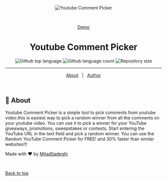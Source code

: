 <div align="center" id="top"> 
  <img src="https://s6.uupload.ir/files/youtube_comment_picker_59h0.png" alt="Youtube Comment Picker" />

  &#xa0;

  <a href="https://miladsadeghi.github.io/Youtube-Comment-Picker/">Demo</a>
</div>

<h1 align="center">Youtube Comment Picker</h1>

<p align="center">
  <img alt="Github top language" src="https://img.shields.io/github/languages/top/MiladSadeghi/youtube-comment-picker?color=56BEB8">

  <img alt="Github language count" src="https://img.shields.io/github/languages/count/MiladSadeghi/youtube-comment-picker?color=56BEB8">

  <img alt="Repository size" src="https://img.shields.io/github/repo-size/MiladSadeghi/youtube-comment-picker?color=56BEB8">

</p>


<hr>

<p align="center">
  <a href="#dart-about">About</a> &#xa0; | &#xa0; 
  <a href="https://github.com/MiladSadeghi" target="_blank">Author</a>
</p>

<br>

## :dart: About ##

Youtube Comment Picker is a simple tool to pick comments from youtube video.this is easiest way to pick a random winner from all the comments on your youtube video. You can use it to pick a winner for your YouTube giveaways, promotions, sweepstakes or contests. Start entering the YouTube URL in the text field and pick a random winner. You can use the Random YouTube Comment Picker for FREE! and 30% faster than similar websites!!!


Made with :heart: by <a href="https://github.com/MiladSadeghi" target="_blank">MiladSadeghi</a>

&#xa0;

<a href="#top">Back to top</a>
